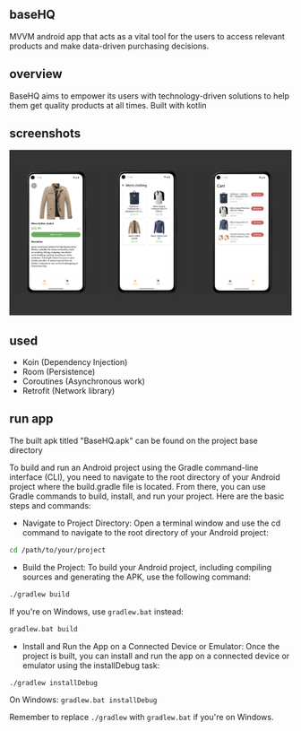 ## baseHQ
MVVM android app that acts as a vital tool for the users to access relevant products and make data-driven purchasing decisions.

## overview
BaseHQ aims to empower its users with technology-driven solutions to help them
get quality products at all times. Built with kotlin

## screenshots
![alt text](https://github.com/tumininucodes/baseHQ/blob/main/Screenshot%202023-08-11%20at%2011.46.59.png)


## used
- Koin (Dependency Injection)
- Room (Persistence)
- Coroutines (Asynchronous work)
- Retrofit (Network library)

## run app

The built apk titled "BaseHQ.apk" can be found on the project base directory

To build and run an Android project using the Gradle command-line interface (CLI), you need to navigate to the root directory of your Android project where the build.gradle file is located. From there, you can use Gradle commands to build, install, and run your project. Here are the basic steps and commands:

- Navigate to Project Directory:
Open a terminal window and use the cd command to navigate to the root directory of your Android project:

```sh
cd /path/to/your/project
```

- Build the Project:
To build your Android project, including compiling sources and generating the APK, use the following command:

```sh
./gradlew build
```
If you're on Windows, use `gradlew.bat` instead:

```sh
gradlew.bat build
```

- Install and Run the App on a Connected Device or Emulator:
Once the project is built, you can install and run the app on a connected device or emulator using the installDebug task:

```sh
./gradlew installDebug
```

On Windows:
`gradlew.bat installDebug`


Remember to replace `./gradlew` with `gradlew.bat` if you're on Windows.
